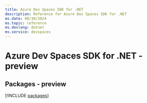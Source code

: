 ```yaml
---
title: Azure Dev Spaces SDK for .NET
description: Reference for Azure Dev Spaces SDK for .NET
ms.date: 08/30/2024
ms.topic: reference
ms.devlang: dotnet
ms.service: devspaces
---
```

# Azure Dev Spaces SDK for .NET - preview
## Packages - preview
[!INCLUDE [packages](dev-spaces-index.md)]